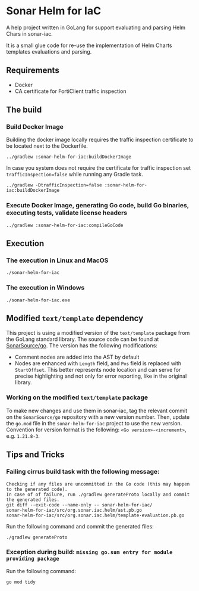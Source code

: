 Sonar Helm for IaC
==========

A help project written in GoLang for support evaluating and parsing Helm Chars in sonar-iac.

It is a small glue code for re-use the implementation of Helm Charts templates evaluations and parsing.

## Requirements
* Docker
* CA certificate for FortiClient traffic inspection

## The build

### Build Docker Image

Building the docker image locally requires the traffic inspection certificate to be located next to the Dockerfile.

```shell
../gradlew :sonar-helm-for-iac:buildDockerImage
```

In case you system does not require the certificate for traffic inspection set `trafficInspection=false` while running any Gradle task.

```shell
../gradlew -DtrafficInspection=false :sonar-helm-for-iac:buildDockerImage
```

### Execute Docker Image, generating Go code, build Go binaries, executing tests, validate license headers

```shell
../gradlew :sonar-helm-for-iac:compileGoCode
```

## Execution

### The execution in Linux and MacOS 
```shell
./sonar-helm-for-iac
```

### The execution in Windows
```shell
./sonar-helm-for-iac.exe
```

## Modified `text/template` dependency

This project is using a modified version of the `text/template` package from the GoLang standard library. The source code can be found at [SonarSource/go](https://github.com/SonarSource/go). The version has the following modifications:
* Comment nodes are added into the AST by default
* Nodes are enhanced with `Length` field, and `Pos` field is replaced with `StartOffset`. This better represents node location and can serve for precise highlighting and not only for error reporting, like in the original library.

### Working on the modified `text/template` package

To make new changes and use them in sonar-iac, tag the relevant commit on the `SonarSource/go` repository with a new version number. Then, update the `go.mod` file in the `sonar-helm-for-iac` project to use the new version. Convention for version format is the following: `<Go version>-<increment>`, e.g. `1.21.8-3`.

## Tips and Tricks

### Failing cirrus build task with the following message:
```
Checking if any files are uncommitted in the Go code (this may happen to the generated code). 
In case of of failure, run ./gradlew generateProto locally and commit the generated files.
git diff --exit-code --name-only -- sonar-helm-for-iac/
sonar-helm-for-iac/src/org.sonar.iac.helm/ast.pb.go
sonar-helm-for-iac/src/org.sonar.iac.helm/template-evaluation.pb.go
```
Run the following command and commit the generated files:
```shell
./gradlew generateProto
```

### Exception during build: `missing go.sum entry for module providing package`

Run the following command:
```shell
go mod tidy
```
